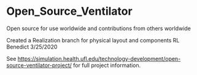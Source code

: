 # Open_Source_Ventilator
Open source for use worldwide and contributions from others worldwide

Created a Realization branch for physical layout and components RL Benedict 3/25/2020

See https://simulation.health.ufl.edu/technology-development/open-source-ventilator-project/ for full project information. 
